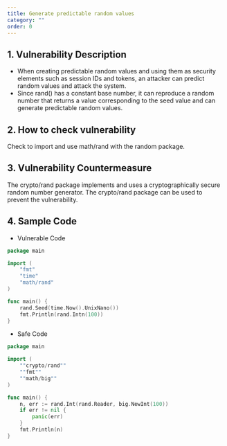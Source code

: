 ```yaml
---
title: Generate predictable random values
category: ""
order: 0
---
```


## 1. Vulnerability Description
* When creating predictable random values and using them as security elements such as session IDs and tokens, an attacker can predict random values and attack the system. 
* Since rand() has a constant base number, it can reproduce a random number that returns a value corresponding to the seed value and can generate predictable random values.

## 2. How to check vulnerability
Check to import and use math/rand with the random package.

## 3. Vulnerability Countermeasure
The crypto/rand package implements and uses a cryptographically secure random number generator.
The crypto/rand package can be used to prevent the vulnerability.

## 4. Sample Code
* Vulnerable Code

```go
package main

import (
    "fmt"
    "time"
    "math/rand"
)

func main() {
    rand.Seed(time.Now().UnixNano())
    fmt.Println(rand.Intn(100))
}
```


* Safe Code

```go
package main

import (
    ""crypto/rand""
    ""fmt""
    ""math/big""
)

func main() {
    n, err := rand.Int(rand.Reader, big.NewInt(100))
    if err != nil {
        panic(err)
    }
    fmt.Println(n)
}
```
